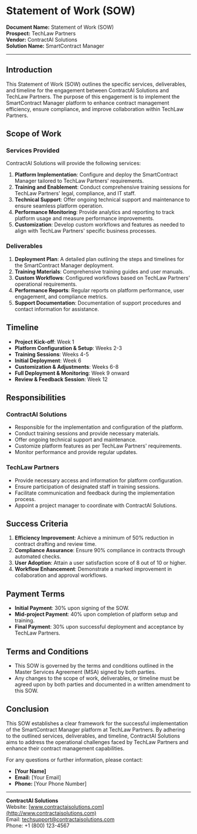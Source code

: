 # Statement of Work (SOW)

**Document Name:** Statement of Work (SOW)  
**Prospect:** TechLaw Partners  
**Vendor:** ContractAI Solutions  
**Solution Name:** SmartContract Manager  

---

## Introduction

This Statement of Work (SOW) outlines the specific services, deliverables, and timeline for the engagement between ContractAI Solutions and TechLaw Partners. The purpose of this engagement is to implement the SmartContract Manager platform to enhance contract management efficiency, ensure compliance, and improve collaboration within TechLaw Partners.

## Scope of Work

### Services Provided

ContractAI Solutions will provide the following services:

1. **Platform Implementation**: Configure and deploy the SmartContract Manager tailored to TechLaw Partners' requirements.
2. **Training and Enablement**: Conduct comprehensive training sessions for TechLaw Partners' legal, compliance, and IT staff.
3. **Technical Support**: Offer ongoing technical support and maintenance to ensure seamless platform operation.
4. **Performance Monitoring**: Provide analytics and reporting to track platform usage and measure performance improvements.
5. **Customization**: Develop custom workflows and features as needed to align with TechLaw Partners' specific business processes.

### Deliverables

1. **Deployment Plan**: A detailed plan outlining the steps and timelines for the SmartContract Manager deployment.
2. **Training Materials**: Comprehensive training guides and user manuals.
3. **Custom Workflows**: Configured workflows based on TechLaw Partners' operational requirements.
4. **Performance Reports**: Regular reports on platform performance, user engagement, and compliance metrics.
5. **Support Documentation**: Documentation of support procedures and contact information for assistance.

## Timeline

- **Project Kick-off**: Week 1
- **Platform Configuration & Setup**: Weeks 2-3
- **Training Sessions**: Weeks 4-5
- **Initial Deployment**: Week 6
- **Customization & Adjustments**: Weeks 6-8
- **Full Deployment & Monitoring**: Week 9 onward
- **Review & Feedback Session**: Week 12

## Responsibilities

### ContractAI Solutions

- Responsible for the implementation and configuration of the platform.
- Conduct training sessions and provide necessary materials.
- Offer ongoing technical support and maintenance.
- Customize platform features as per TechLaw Partners' requirements.
- Monitor performance and provide regular updates.

### TechLaw Partners

- Provide necessary access and information for platform configuration.
- Ensure participation of designated staff in training sessions.
- Facilitate communication and feedback during the implementation process.
- Appoint a project manager to coordinate with ContractAI Solutions.

## Success Criteria

1. **Efficiency Improvement**: Achieve a minimum of 50% reduction in contract drafting and review time.
2. **Compliance Assurance**: Ensure 90% compliance in contracts through automated checks.
3. **User Adoption**: Attain a user satisfaction score of 8 out of 10 or higher.
4. **Workflow Enhancement**: Demonstrate a marked improvement in collaboration and approval workflows.

## Payment Terms

- **Initial Payment**: 30% upon signing of the SOW.
- **Mid-project Payment**: 40% upon completion of platform setup and training.
- **Final Payment**: 30% upon successful deployment and acceptance by TechLaw Partners.

## Terms and Conditions

- This SOW is governed by the terms and conditions outlined in the Master Services Agreement (MSA) signed by both parties.
- Any changes to the scope of work, deliverables, or timeline must be agreed upon by both parties and documented in a written amendment to this SOW.

## Conclusion

This SOW establishes a clear framework for the successful implementation of the SmartContract Manager platform at TechLaw Partners. By adhering to the outlined services, deliverables, and timeline, ContractAI Solutions aims to address the operational challenges faced by TechLaw Partners and enhance their contract management capabilities.

For any questions or further information, please contact:

- **[Your Name]**
- **Email:** [Your Email]
- **Phone:** [Your Phone Number]

---

**ContractAI Solutions**  
Website: [www.contractaisolutions.com](http://www.contractaisolutions.com)  
Email: techsupport@contractaisolutions.com  
Phone: +1 (800) 123-4567